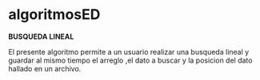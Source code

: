# algoritmosED
**BUSQUEDA LINEAL**

El presente algoritmo permite a un usuario realizar una busqueda lineal y  guardar al mismo tiempo el arreglo  ,el dato a buscar y la posicion del dato hallado en un archivo.
